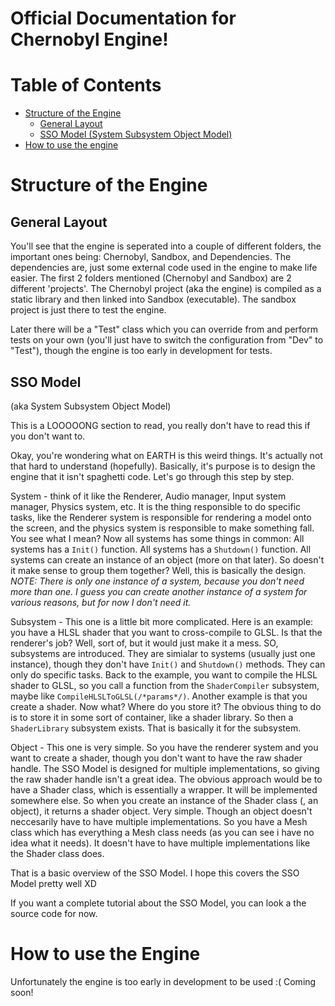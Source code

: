 # Official Documentation for Chernobyl Engine!

# Table of Contents

* [Structure of the Engine](#structure-of-the-engine)
  * [General Layout](#general-layout)
  * [SSO Model (System Subsystem Object Model)](#sso-model)
* [How to use the engine](#how-to-use-the-engine)

# Structure of the Engine

## General Layout

You'll see that the engine is seperated into a couple of different folders,
the important ones being: Chernobyl, Sandbox, and Dependencies.
The dependencies are, just some external code used in the engine to make life easier.
The first 2 folders mentioned (Chernobyl and Sandbox) are 2 different 'projects'.
The Chernobyl project (aka the engine) is compiled as a static library and then linked
into Sandbox (executable). The sandbox project is just there to test the engine.

Later there will be a "Test" class which you can override from and perform tests on your own
(you'll just have to switch the configuration from "Dev" to "Test"), though the engine is too early
in development for tests.

## SSO Model

(aka System Subsystem Object Model)

This is a LOOOOONG section to read, you really don't have to read this if you don't want to.

Okay, you're wondering what on EARTH is this weird things. It's actually not that hard to understand (hopefully).
Basically, it's purpose is to design the engine that it isn't spaghetti code.
Let's go through this step by step.

System - think of it like the Renderer, Audio manager, Input system manager, Physics system, etc.
It is the thing responsible to do specific tasks, like the Renderer system is responsible
for rendering a model onto the screen, and the physics system is responsible to make something fall.
You see what I mean?
Now all systems has some things in common:
All systems has a `Init()` function.
All systems has a `Shutdown()` function.
All systems can create an instance of an object (more on that later).
So doesn't it make sense to group them together? Well, this is basically the design.
*NOTE: There is only one instance of a system, because you don't need more than one.
I guess you can create another instance of a system for various reasons, but for now I don't need it.*

Subsystem - This one is a little bit more complicated.
Here is an example: you have a HLSL shader that you want to cross-compile to GLSL.
Is that the renderer's job? Well, sort of, but it would just make it a mess.
SO, subsystems are introduced. They are simialar to systems (usually just one instance), though they
don't have `Init()` and `Shutdown()` methods. They can only do specific tasks.
Back to the example, you want to compile the HLSL shader to GLSL, so you call a function
from the `ShaderCompiler` subsystem, maybe like `CompileHLSLToGLSL(/*params*/)`.
Another example is that you create a shader. Now what? Where do you store it?
The obvious thing to do is to store it in some sort of container, like a shader library.
So then a `ShaderLibrary` subsystem exists.
That is basically it for the subsystem.

Object - This one is very simple.
So you have the renderer system and you want to create a shader, though
you don't want to have the raw shader handle. The SSO Model is designed for multiple implementations,
so giving the raw shader handle isn't a great idea. The obvious approach would be to
have a Shader class, which is essentially a wrapper. It will be implemented somewhere else.
So when you create an instance of the Shader class (, an object), it returns a shader object.
Very simple.
Though an object doesn't neccesarily have to have multiple implementations.
So you have a Mesh class which has everything a Mesh class needs (as you can see i have no idea what it needs).
It doesn't have to have multiple implementations like the Shader class does.

That is a basic overview of the SSO Model. I hope this covers the SSO Model pretty well XD

If you want a complete tutorial about the SSO Model, you can look a the source code for now.

# How to use the Engine

Unfortunately the engine is too early in development to be used :(
Coming soon!